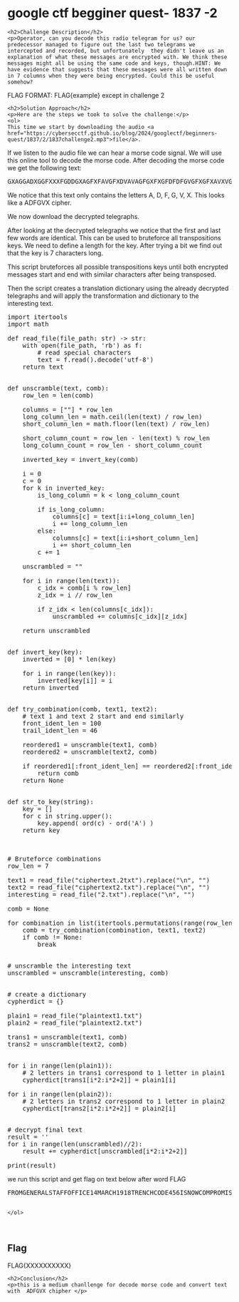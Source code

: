 <title>google ctf begginer quest-  1837 -2</title>
<!DOCTYPE html>
<html>

<body>
    <h1>google ctf begginer quest-  1837 -2</h1>

    <h2>Challenge Description</h2>
    <p>Operator, can you decode this radio telegram for us? our predecessor managed to figure out the last two telegrams we intercepted and recorded, but unfortunately  they didn't leave us an explanation of what these messages are encrypted with. We think these messages might all be using the same code and keys, though.HINT: We have evidence that suggests that these messages were all written down in 7 columns when they were being encrypted. Could this be useful somehow?         
FLAG FORMAT: FLAG{example} except in challenge 2

</p>

    <h2>Solution Approach</h2>
    <p>Here are the steps we took to solve the challenge:</p>
    <ol>
    This time we start by downloading the audio <a href="https://cybersecctf.github.io/blog/2024/googlectf/beginners-quest/1837/2/1837challenge2.mp3">file</a>.
If we listen to the audio file we can hear a morse code signal. We will use this online tool to decode the morse code.
After decoding the morse code we get the following text:
<pre>
GXAGGADXGGFXXXFGDDGXAGFXFAVGFXDVAVAGFGXFXGFDFDFGVGFXGFXAVXVGXVADXGVGXXXVGAVDXVVXAADVDFXDDFVGXXDGXGGGFAXFXDDGDGDXGDAAXFVAFFXDFFGFAGXGXGGDFFXVAVXFGFXGXAVDGXDGDXAFFAFVVDDAXXVXVFVXDXDGXGVDXFFFGAVAFFAXXFAXAGDXFXDXVXFXGADXVVGVXXFXGDGAAFAVXVAAXFFFADDAAVDDAAXFFDDGDGVDDAGAFAFFDV
</pre>
We notice that this text only contains the letters A, D, F, G, V, X. This looks like a ADFGVX cipher.

We now download the decrypted telegraphs.

After looking at the decrypted telegraphs we notice that the first and last few words are identical. This can be used to bruteforce all transpositions keys. We need to define a length for the key. After trying a bit we find out that the key is 7 characters long.

This script bruteforces all possible transpositions keys until both encrypted messages start and end with similar characters after being transposed.

Then the script creates a translation dictionary using the already decrypted telegraphs and will apply the transformation and dictionary to the interesting text.
<pre>
import itertools
import math

def read_file(file_path: str) -> str:
    with open(file_path, 'rb') as f:
        # read special characters
        text = f.read().decode('utf-8')
    return text


def unscramble(text, comb):
    row_len = len(comb)

    columns = [""] * row_len
    long_column_len = math.ceil(len(text) / row_len)
    short_column_len = math.floor(len(text) / row_len)

    short_column_count = row_len - len(text) % row_len
    long_column_count = row_len - short_column_count

    inverted_key = invert_key(comb)

    i = 0
    c = 0
    for k in inverted_key:
        is_long_column = k < long_column_count

        if is_long_column:
            columns[c] = text[i:i+long_column_len]
            i += long_column_len
        else:
            columns[c] = text[i:i+short_column_len]
            i += short_column_len
        c += 1
    
    unscrambled = ""

    for i in range(len(text)):
        c_idx = comb[i % row_len]
        z_idx = i // row_len

        if z_idx < len(columns[c_idx]):
            unscrambled += columns[c_idx][z_idx]
    
    return unscrambled


def invert_key(key):
    inverted = [0] * len(key)

    for i in range(len(key)):
        inverted[key[i]] = i
    return inverted


def try_combination(comb, text1, text2):
    # text 1 and text 2 start and end similarly
    front_ident_len = 100
    trail_ident_len = 46

    reordered1 = unscramble(text1, comb)
    reordered2 = unscramble(text2, comb)
    
    if reordered1[:front_ident_len] == reordered2[:front_ident_len] and reordered1[len(reordered1)-trail_ident_len:] == reordered2[len(reordered2)-trail_ident_len:]:
        return comb
    return None


def str_to_key(string):
    key = []
    for c in string.upper():
        key.append( ord(c) - ord('A') )
    return key



# Bruteforce combinations
row_len = 7

text1 = read_file("ciphertext.2txt").replace("\n", "")
text2 = read_file("ciphertext2.txt").replace("\n", "")
interesting = read_file("2.txt").replace("\n", "")

comb = None

for combination in list(itertools.permutations(range(row_len))):
    comb = try_combination(combination, text1, text2)
    if comb != None:
        break


# unscramble the interesting text
unscrambled = unscramble(interesting, comb)


# create a dictionary
cypherdict = {}

plain1 = read_file("plaintext1.txt")
plain2 = read_file("plaintext2.txt")

trans1 = unscramble(text1, comb)
trans2 = unscramble(text2, comb)


for i in range(len(plain1)):
    # 2 letters in trans1 correspond to 1 letter in plain1
    cypherdict[trans1[i*2:i*2+2]] = plain1[i]

for i in range(len(plain2)):
    # 2 letters in trans2 correspond to 1 letter in plain2
    cypherdict[trans2[i*2:i*2+2]] = plain2[i]


# decrypt final text
result = ''
for i in range(len(unscrambled)//2):
    result += cypherdict[unscrambled[i*2:i*2+2]]

print(result)
</pre>
we run this script and get flag on text below after word FLAG
<pre>
FROMGENERALSTAFFOFFICE14MARCH1918TRENCHCODE456ISNOWCOMPROMISEDDONOTUSEINFURTHERCOMMUNICATIONSNEWTRENCHCODESHOULDBEFOUNDATFLAGXXXXXXXXXX

</pre>
    </ol>
<br>
    <h2>Flag</h2>
    <p class="flag">FLAG{XXXXXXXXXX}
</p>

    <h2>Conclusion</h2>
    <p>this is a medium chanllenge for decode morse code and convert text with  ADFGVX chipher </p>
</body>
</html>




